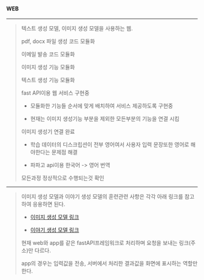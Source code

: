 #### WEB
---
> 텍스트 생성 모델, 이미지 생성 모델을 사용하는 웹.
>
> pdf, docx 파일 생성 코드 모듈화
> 
> 이메일 발송 코드 모듈화
> 
> 이미지 생성 기능 모듈화
> 
> 텍스트 생성 기능 모듈화
>
> fast API이용 웹 서비스 구현중
> - 모듈화한 기능들 순서에 맞게 배치하여 서비스 제공하도록 구현중
> 
> - 현재는 이미지 생성기능 부분을 제외한 모든부분의 기능을 연결 시킴
> 
> 이미지 생성기 연결 완료
> - 학습 데이터의 디스크립션이 전부 영어여서 사용자 입력 문장또한 영어로 해야한다는 문제점 해결
> 
> - 파파고 api이용 한국어 -> 영어 번역
> 
> 모든과정 정상적으로 수행되는것 확인
> 
---
> 이미지 생성 모델과 이야기 생성 모델의 훈련관련 사항은 각각 아래 링크를 참고하여 응용하면 된다.
> - [이미지 생성 모델 링크](https://github.com/PROJECT-RODY/Image-Generator)
> 
> - [이야기 생성 모델 링크](https://github.com/PROJECT-RODY/Korean-Story-Generator)
> 
> 현재 web와 app를 같은 fastAPI프레임워크로 처리하며 요청을 보내는 링크(주소)만 다르다.
> 
> app의 경우는 입력값을 전송, 서버에서 처리한 결과값을 화면에 표시하는 역할만 한다.
> 
